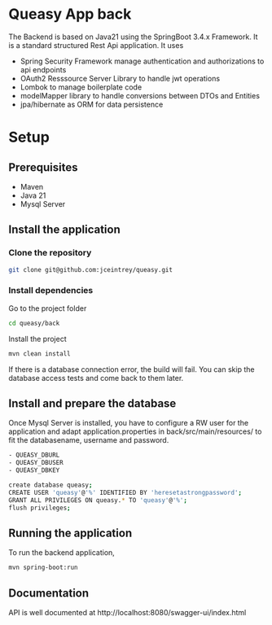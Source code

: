# Queasy App back

The Backend is based on Java21 using the SpringBoot 3.4.x Framework. It is a standard structured Rest Api application.
It uses

* Spring Security Framework manage authentication and authorizations to api endpoints
* OAuth2 Resssource Server Library to handle jwt operations
* Lombok to manage boilerplate code
* modelMapper library to handle conversions between DTOs and Entities
* jpa/hibernate as ORM for data persistence

# Setup

## Prerequisites

* Maven
* Java 21
* Mysql Server

## Install the application

### Clone the repository

```bash
git clone git@github.com:jceintrey/queasy.git
```

### Install dependencies

Go to the project folder

```bash
cd queasy/back
```

Install the project

```bash
mvn clean install
```

If there is a database connection error, the build will fail. You can skip the database access tests and come back to them later.

## Install and prepare the database

Once Mysql Server is installed, you have to configure a RW user for the application and adapt application.properties in back/src/main/resources/ to fit the databasename, username and password.

```bash
- QUEASY_DBURL
- QUEASY_DBUSER
- QUEASY_DBKEY
```

```bash
create database queasy;
CREATE USER 'queasy'@'%' IDENTIFIED BY 'heresetastrongpassword';
GRANT ALL PRIVILEGES ON queasy.* TO 'queasy'@'%';
flush privileges;
```

## Running the application

To run the backend application,

```bash
mvn spring-boot:run
```

## Documentation

API is well documented at http://localhost:8080/swagger-ui/index.html

